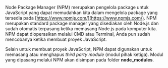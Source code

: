 Node Package Manager (NPM) merupakan pengelola package untuk JavaScript yang dapat memudahkan kita dalam mengelola package yang tersedia pada [https://www.npmjs.com/](https://www.npmjs.com/). NPM merupakan standard package manager yang disediakan oleh Node.js dan sudah otomatis terpasang ketika memasang Node.js pada komputer kita. NPM dapat dioperasikan melalui CMD atau Terminal, Anda pun sudah mencobanya ketika membuat proyek JavaScript.

Selain untuk membuat proyek JavaScript, NPM dapat digunakan untuk memasang atau menghapus _third party module_ (modul pihak ketiga). Modul yang dipasang melalui NPM akan disimpan pada folder **node_modules**.
